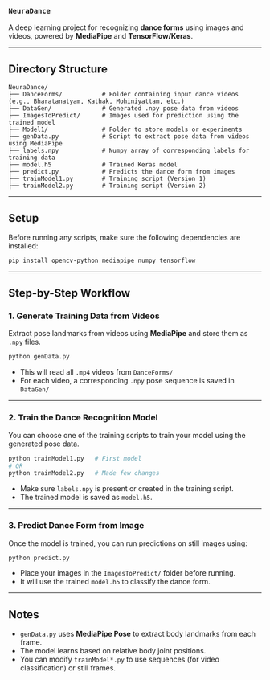 ###  `NeuraDance` 

A deep learning project for recognizing **dance forms** using images and videos, powered by **MediaPipe** and **TensorFlow/Keras**.

---

## Directory Structure

```
NeuraDance/
├── DanceForms/           # Folder containing input dance videos (e.g., Bharatanatyam, Kathak, Mohiniyattam, etc.)
├── DataGen/              # Generated .npy pose data from videos
├── ImagesToPredict/      # Images used for prediction using the trained model
├── Model1/               # Folder to store models or experiments
├── genData.py            # Script to extract pose data from videos using MediaPipe
├── labels.npy            # Numpy array of corresponding labels for training data
├── model.h5              # Trained Keras model
├── predict.py            # Predicts the dance form from images
├── trainModel1.py        # Training script (Version 1)
├── trainModel2.py        # Training script (Version 2)

```

---

## Setup

Before running any scripts, make sure the following dependencies are installed:

```bash
pip install opencv-python mediapipe numpy tensorflow

```

---

## Step-by-Step Workflow

### 1. **Generate Training Data from Videos**

Extract pose landmarks from videos using **MediaPipe** and store them as `.npy` files.

```bash
python genData.py

```

- This will read all `.mp4` videos from `DanceForms/`
- For each video, a corresponding `.npy` pose sequence is saved in `DataGen/`

---

### 2. **Train the Dance Recognition Model**

You can choose one of the training scripts to train your model using the generated pose data.

```bash
python trainModel1.py   # First model
# OR
python trainModel2.py   # Made few changes
```

- Make sure `labels.npy` is present or created in the training script.
- The trained model is saved as `model.h5`.

---

### 3. **Predict Dance Form from Image**

Once the model is trained, you can run predictions on still images using:

```bash
python predict.py

```

- Place your images in the `ImagesToPredict/` folder before running.
- It will use the trained `model.h5` to classify the dance form.

---

## Notes

- `genData.py` uses **MediaPipe Pose** to extract body landmarks from each frame.
- The model learns based on relative body joint positions.
- You can modify `trainModel*.py` to use sequences (for video classification) or still frames.
